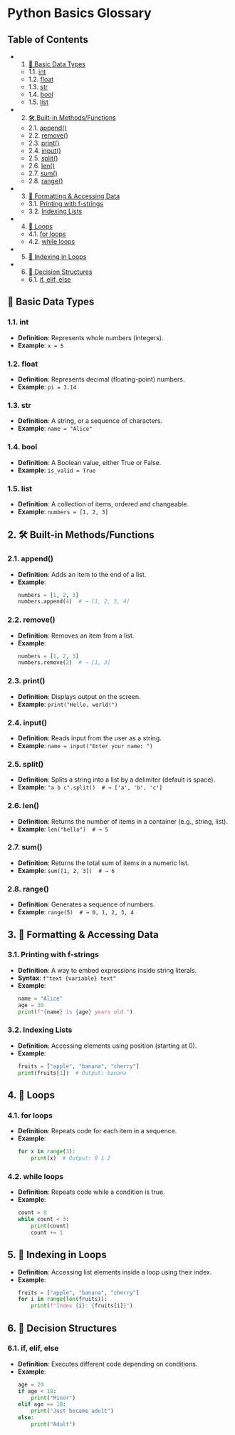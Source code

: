 # Python Basics Glossary

## Table of Contents
* 1. [🔢 Basic Data Types](#BasicDataTypes)
	* 1.1. [int](#int)
	* 1.2. [float](#float)
	* 1.3. [str](#str)
	* 1.4. [bool](#bool)
	* 1.5. [list](#list)
* 2. [🛠 Built-in Methods/Functions](#Built-inMethodsFunctions)
	* 2.1. [append()](#append)
	* 2.2. [remove()](#remove)
	* 2.3. [print()](#print)
	* 2.4. [input()](#input)
	* 2.5. [split()](#split)
	* 2.6. [len()](#len)
	* 2.7. [sum()](#sum)
	* 2.8. [range()](#range)
* 3. [🧾 Formatting & Accessing Data](#FormattingAccessingData)
	* 3.1. [Printing with f-strings](#Printingwithf-strings)
	* 3.2. [Indexing Lists](#IndexingLists)
* 4. [🔁 Loops](#Loops)
	* 4.1. [for loops](#forloops)
	* 4.2. [while loops](#whileloops)
* 5. [🔢 Indexing in Loops](#IndexinginLoops)
* 6. [🔀 Decision Structures](#DecisionStructures)
	* 6.1. [if, elif, else](#ifelifelse)

##  <a name='BasicDataTypes'></a>🔢 Basic Data Types

###  1.1. <a name='int'></a>int
- **Definition**: Represents whole numbers (integers).
- **Example**: `x = 5`

###  1.2. <a name='float'></a>float
- **Definition**: Represents decimal (floating-point) numbers.
- **Example**: `pi = 3.14`

###  1.3. <a name='str'></a>str
- **Definition**: A string, or a sequence of characters.
- **Example**: `name = "Alice"`

###  1.4. <a name='bool'></a>bool
- **Definition**: A Boolean value, either True or False.
- **Example**: `is_valid = True`

###  1.5. <a name='list'></a>list
- **Definition**: A collection of items, ordered and changeable.
- **Example**: `numbers = [1, 2, 3]`

##  2. <a name='Built-inMethodsFunctions'></a>🛠 Built-in Methods/Functions

###  2.1. <a name='append'></a>append()
- **Definition**: Adds an item to the end of a list.
- **Example**:
  ```python
  numbers = [1, 2, 3]
  numbers.append(4)  # → [1, 2, 3, 4]
  ```

###  2.2. <a name='remove'></a>remove()
- **Definition**: Removes an item from a list.
- **Example**:
  ```python
  numbers = [1, 2, 3]
  numbers.remove(2)  # → [1, 3]
  ```

###  2.3. <a name='print'></a>print()
- **Definition**: Displays output on the screen.
- **Example**: `print("Hello, world!")`

###  2.4. <a name='input'></a>input()
- **Definition**: Reads input from the user as a string.
- **Example**: `name = input("Enter your name: ")`

###  2.5. <a name='split'></a>split()
- **Definition**: Splits a string into a list by a delimiter (default is space).
- **Example**: `"a b c".split()  # → ['a', 'b', 'c']`

###  2.6. <a name='len'></a>len()
- **Definition**: Returns the number of items in a container (e.g., string, list).
- **Example**: `len("hello")  # → 5`

###  2.7. <a name='sum'></a>sum()
- **Definition**: Returns the total sum of items in a numeric list.
- **Example**: `sum([1, 2, 3])  # → 6`

###  2.8. <a name='range'></a>range()
- **Definition**: Generates a sequence of numbers.
- **Example**: `range(5)  # → 0, 1, 2, 3, 4`

##  3. <a name='FormattingAccessingData'></a>🧾 Formatting & Accessing Data

###  3.1. <a name='Printingwithf-strings'></a>Printing with f-strings
- **Definition**: A way to embed expressions inside string literals.
- **Syntax**: `f"text {variable} text"`
- **Example**:
  ```python
  name = "Alice"
  age = 30
  print(f"{name} is {age} years old.")
  ```

###  3.2. <a name='IndexingLists'></a>Indexing Lists
- **Definition**: Accessing elements using position (starting at 0).
- **Example**:
  ```python
  fruits = ["apple", "banana", "cherry"]
  print(fruits[1])  # Output: banana
  ```

##  4. <a name='Loops'></a>🔁 Loops

###  4.1. <a name='forloops'></a>for loops
- **Definition**: Repeats code for each item in a sequence.
- **Example**:
  ```python
  for x in range(3):
      print(x)  # Output: 0 1 2
  ```

###  4.2. <a name='whileloops'></a>while loops
- **Definition**: Repeats code while a condition is true.
- **Example**:
  ```python
  count = 0
  while count < 3:
      print(count)
      count += 1
  ```

##  5. <a name='IndexinginLoops'></a>🔢 Indexing in Loops
- **Definition**: Accessing list elements inside a loop using their index.
- **Example**:
  ```python
  fruits = ["apple", "banana", "cherry"]
  for i in range(len(fruits)):
      print(f"Index {i}: {fruits[i]}")
  ```

##  6. <a name='DecisionStructures'></a>🔀 Decision Structures

###  6.1. <a name='ifelifelse'></a>if, elif, else
- **Definition**: Executes different code depending on conditions.
- **Example**:
  ```python
  age = 20
  if age < 18:
      print("Minor")
  elif age == 18:
      print("Just became adult")
  else:
      print("Adult")
  ```
